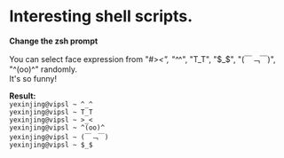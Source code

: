 Interesting shell scripts.
=======
**Change the zsh prompt**    
        
You can select face expression from  "\#>_<", "^_^", "T_T", "$_$", "(￣﹁￣)", "^(oo)^" randomly.                      
It's so funny!          
    
**Result:**          
       `yexinjing@vipsl ~ ^_^`         
       `yexinjing@vipsl ~ T_T`        
       `yexinjing@vipsl ~ >_<`         
       `yexinjing@vipsl ~ ^(oo)^`           
       `yexinjing@vipsl ~ (￣﹁￣)`       
       `yexinjing@vipsl ~ $_$ `          
